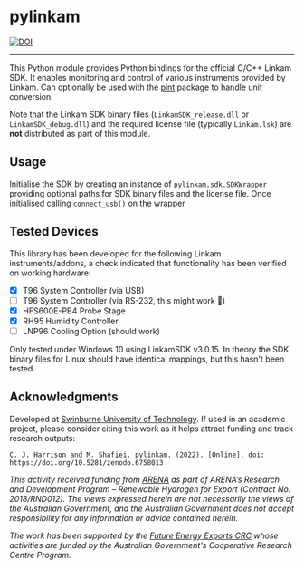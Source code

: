 # pylinkam

[![DOI](https://zenodo.org/badge/507708753.svg)](https://zenodo.org/badge/latestdoi/507708753)

---

This Python module provides Python bindings for the official C/C++ Linkam SDK. It enables monitoring and control of various instruments provided by Linkam. Can optionally be used with the [pint](https://pint.readthedocs.io/en/stable/) package to handle unit conversion.

Note that the Linkam SDK binary files (```LinkamSDK_release.dll``` or ```LinkamSDK_debug.dll```) and the required license file (typically ```Linkam.lsk```) are **not** distributed as part of this module.

## Usage
Initialise the SDK by creating an instance of ```pylinkam.sdk.SDKWrapper``` providing optional paths for SDK binary files and the license file. Once initialised calling ```connect_usb()``` on the wrapper  

## Tested Devices
This library has been developed for the following Linkam instruments/addons, a check indicated that functionality has been verified on working hardware:

- [x] T96 System Controller (via USB)
- [ ] T96 System Controller (via RS-232, this might work :shrug:)
- [x] HFS600E-PB4 Probe Stage
- [x] RH95 Humidity Controller
- [ ] LNP96 Cooling Option (should work)

Only tested under Windows 10 using LinkamSDK v3.0.15. In theory the SDK binary files for Linux should have identical mappings, but this hasn't been tested. 

## Acknowledgments

Developed at [Swinburne University of Technology](https://swin.edu.au). If used in an academic project, please consider citing this work as it helps attract funding and track research outputs:

```
C. J. Harrison and M. Shafiei. pylinkam. (2022). [Online]. doi: https://doi.org/10.5281/zenodo.6758013
```

*This activity received funding from [ARENA](https://arena.gov.au) as part of ARENA’s Research and Development Program – Renewable Hydrogen for Export (Contract No. 2018/RND012). The views expressed herein are not necessarily the views of the Australian Government, and the Australian Government does not accept responsibility for any information or advice contained herein.*

*The work has been supported by the [Future Energy Exports CRC](https://www.fenex.org.au) whose activities are funded by the Australian Government's Cooperative Research Centre Program.*
